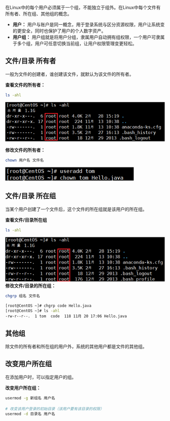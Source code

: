 
在Linux中的每个用户必须属于一个组，不能独立于组外。在Linux中每个文件有所有者、所在组、其他组的概念。

- **用户：** 用户与账户是同一概念，用于登录系统与区分资源权限，用户让系统变的更安全，同时也保护了用户的个人数字资产。
- **用户组：** 用户组就是将用户分组，隶属用户自动拥有组权限，一个用户可隶属于多个组，用户可任意切换当前组，让用户权限管理变更轻松。

## 文件/目录 所有者
一般为文件的创建者，谁创建该文件，就默认为该文件的所有者。

**查看文件的所有者：** 
```bash
ls -ahl
```

![](assets/Linux组管理/95384d3bac43403d1e4521a4193d4300_MD5.png)

**修改文件的所有者：**
```bash
chown 用户名 文件名
```

![](assets/Linux组管理/e8fde09e804520dca94746b9d84f6b34_MD5.png)

## 文件/目录 所在组
当某个用户创建了一个文件后，这个文件的所在组就是该用户的所在组。

**查看文件/目录所在组**
```bash
ls -ahl
```
![](assets/Linux组管理/97ed502013457f225272fcff6ca9bc23_MD5.png)
**修改文件/目录的所在组：**
```bash
chgrp 组名 文件名
```

```bash
[root@CentOS ~]# chgrp code Hello.java 
[root@CentOS ~]# ls -ahl
-rw-r--r--.  1 tom  code  118 11月 20 17:06 Hello.java
```

## 其他组
除文件的所有者和所在组的用户外，系统的其他用户都是文件的其他组。

## 改变用户所在组
在添加用户时，可以指定用户的组。

**改变用户所在组：**
```bash
usermod -g 新组名 用户名

# 改变该用户登录的初始目录（该用户要有该目录的权限）
usermod -d 目录名 用户名
```
